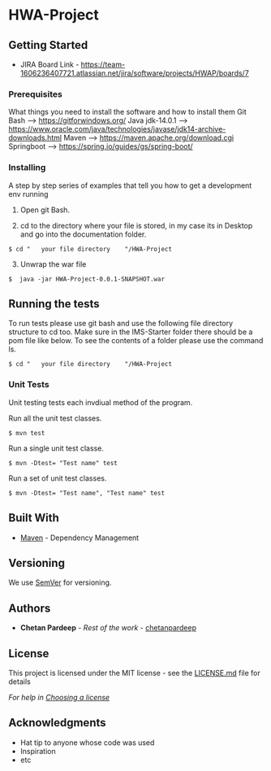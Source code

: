 # HWA-Project

## Getting Started

- JIRA Board Link - https://team-1606236407721.atlassian.net/jira/software/projects/HWAP/boards/7

### Prerequisites
What things you need to install the software and how to install them
Git Bash --> https://gitforwindows.org/
Java jdk-14.0.1 --> https://www.oracle.com/java/technologies/javase/jdk14-archive-downloads.html
Maven --> https://maven.apache.org/download.cgi
Springboot --> https://spring.io/guides/gs/spring-boot/

### Installing

A step by step series of examples that tell you how to get a development env running

1. Open git Bash.

2. cd to the directory where your file is stored, in my case its in Desktop and go into the documentation folder.

```
$ cd "   your file directory    "/HWA-Project
```

3. Unwrap the war file 

```
$  java -jar HWA-Project-0.0.1-SNAPSHOT.war

```

## Running the tests

To run tests please use git bash and use the following file directory structure to cd too. Make sure in the IMS-Starter folder there should be a pom file like below. To see the contents of a folder please use the command ls.

```
$ cd "   your file directory    "/HWA-Project
```

### Unit Tests 
Unit testing tests each invdiual method of the program. 

Run all the unit test classes.

```
$ mvn test
```

Run a single unit test classe.

```
$ mvn -Dtest= "Test name" test
```

Run a set of unit test classes.

```
$ mvn -Dtest= "Test name", "Test name" test
```


## Built With

* [Maven](https://maven.apache.org/) - Dependency Management

## Versioning

We use [SemVer](http://semver.org/) for versioning.

## Authors
* **Chetan Pardeep** - *Rest of the work* - [chetanpardeep](https://github.com/QAcpardeep)

## License

This project is licensed under the MIT license - see the [LICENSE.md](LICENSE.md) file for details 

*For help in [Choosing a license](https://choosealicense.com/)*

## Acknowledgments

* Hat tip to anyone whose code was used
* Inspiration
* etc

